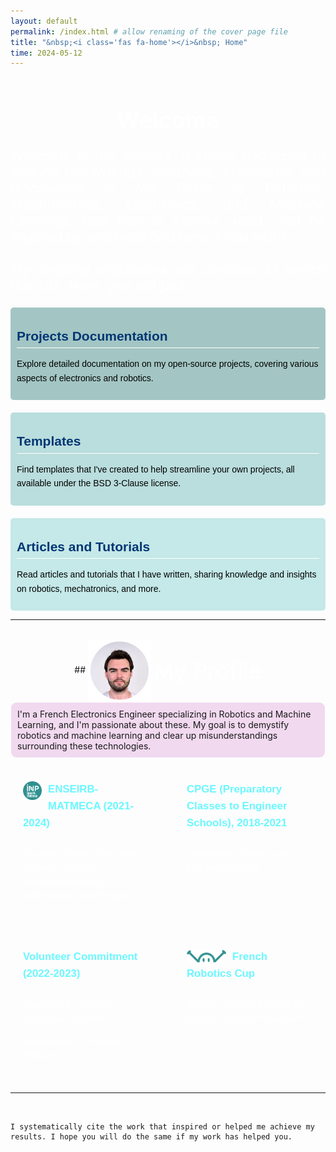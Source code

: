 ```yaml
---
layout: default
permalink: /index.html # allow renaming of the cover page file
title: "&nbsp;<i class='fas fa-home'></i>&nbsp; Home"
time: 2024-05-12
---
```


<br>

## <span style="font-size: 36px; font-weight: bold; color:#fff; border-bottom: none; display: block; text-align: center;">Welcome<span>

<p style="font-size: 22px; color:#fff; display: block; text-align: justify;">
  <em>
    Welcome to my website, a space dedicated to sharing my writings, creations, experience and discoveries in the fields of Robotics, Mechatronics, Electronics, and Machine Learning. Feel free to explore, read, and be inspired by what you find here if you wish!
    <br>
    <br>
    My ongoing endeavors will continue to enrich this site. Here, you will find:
  </em>
</p>

<div style="display: flex; flex-wrap: wrap; gap: 20px;">

  <div style="flex: 1; min-width: 300px; background-color: #A3C6C4; padding: 10px; border-radius: 5px; color: #333; font-family: Arial, sans-serif; line-height: 1.6;">
    <hr style="border: none; border-top: transparent; margin: 9px 0; background: transparent;">
    <span style="display: block; padding-bottom: .1em; border-bottom: 1px solid #fff; font-size: 1.5em; font-weight: bold; color: #003673;">
      Projects Documentation
    </span>
    <p style="color: #000;">
      Explore detailed documentation on my open-source projects, covering various aspects of electronics and robotics.
    </p>
  </div>

  <div style="flex: 1; min-width: 300px; background-color: #BADDDD; padding: 10px; border-radius: 5px; color: #333; font-family: Arial, sans-serif; line-height: 1.6;">
    <hr style="border: none; border-top: transparent; margin: 9px 0; background: transparent;">
    <span style="display: block; padding-bottom: .1em; border-bottom: 1px solid #fff; font-size: 1.5em; font-weight: bold; color: #003673;">
      Templates
    </span>
    <p style="color: #000;">
      Find templates that I've created to help streamline your own projects, all available under the BSD 3-Clause license.
    </p>
  </div>

  <div style="flex: 1; min-width: 300px; background-color: #C5E8E8; padding: 10px; border-radius: 5px; color: #333; font-family: Arial, sans-serif; line-height: 1.6;">
    <hr style="border: none; border-top: transparent; margin: 9px 0; background: transparent;">
    <span style="display: block; padding-bottom: .1em; border-bottom: 1px solid #fff; font-size: 1.5em; font-weight: bold; color: #003673;">
      Articles and Tutorials
    </span>
    <p style="color: #000;">
      Read articles and tutorials that I have written, sharing knowledge and insights on robotics, mechatronics, and more.
    </p>
  </div>

</div>


---

<br>

<div style="text-align:center;" markdown="1">
## <img src="/config/assets/images/photo_cv.png" style="height: 100px; background: transparent; vertical-align: middle;"> <span style="font-size: 36px; color:#fff; vertical-align: middle;">My Profile</span>
</div>


<div style="background-color: rgba(176, 19, 159, 0.15); padding: 10px; border: 1px solid #fff; border-radius: 10px;">
  I'm a French Electronics Engineer specializing in Robotics and Machine Learning, and I'm passionate about these. My goal is to demystify robotics and machine learning and clear up misunderstandings surrounding these technologies.
</div>
<br>


<div style="display: grid; grid-template-columns: repeat(2, 1fr); gap: 20px; background-color: transparent; padding: 0px; border-radius: 10px;">
  
  <div style="background-color: transparent; padding: 20px; border-radius: 10px; color: #333; font-family: Arial, sans-serif; line-height: 1.6;">
    <div style="overflow: hidden; margin-bottom: 10px;">
        <!-- <i class="fas fa-microchip" style="font-size: 30px; float: left; margin-right: 10px;"></i> -->
        <img src="/config/assets/images/Enseirb_dark.png" style="height: 30px; float: left; margin-right: 10px; background: transparent;">
        <h1 style="margin: 0; font-size: 1.2em; color: #6af8ff; padding-bottom: .6em;">
          <a href="https://enseirb-matmeca.bordeaux-inp.fr/fr" rel="noreferrer" target="_blank"
            style="color: #6af8ff; text-decoration: none;" 
            onmouseover="this.style.color='#3498DB'; this.style.textDecoration='underline';" 
            onmouseout="this.style.color='#6af8ff'; this.style.textDecoration='none';">
            ENSEIRB-MATMECA (2021-2024)
          </a>
        </h1>
    </div>
    <p style="color: #fff;">
      Graduate School in Electronics, Computer Sciences, Telecommunications, Mathematics and Mechanics
    </p>
  </div>

  <div style="background-color: transparent; padding: 20px; border-radius: 10px; color: #333; font-family: Arial, sans-serif; line-height: 1.6;">
    <div style="overflow: hidden; margin-bottom: 10px;">
      <i class="fas fa-book" style="font-size: 30px; float: left; margin-right: 10px; color: #309090"></i>
      <h1 style="margin: 0; font-size: 1.2em; color: #6af8ff; padding-bottom: .6em;">
        CPGE (Preparatory Classes to Engineer Schools), 2018-2021
      </h1>
    </div>
    <p style="color: #fff;">
      Mathematics, Physics and Engineer Sciences
    </p>
  </div>

  <div style="background-color: transparent; padding: 20px; border-radius: 10px; color: #333; font-family: Arial, sans-serif; line-height: 1.6;">
    <div style="overflow: hidden; margin-bottom: 10px;">
      <i class="fas fa-hand-holding" 
        style="font-size: 30px; float: left; margin-right: 10px; margin-top: -10px; color: #309090;">
      </i>
      <h1 style="margin: 0; font-size: 1.2em; color: #6af8ff; padding-bottom: .6em;">
        Volunteer Commitment (2022-2023)
      </h1>
    </div>
    <p style="color: #fff;">
      Treasurer of a Robotics Association:
      <a href="https://eirbot.github.io/" rel="noreferrer" target="_blank"
        style="color:#fff; text-decoration: none;" 
        onmouseover="this.style.color='#3498DB'; this.style.textDecoration='underline';" 
        onmouseout="this.style.color='#fff'; this.style.textDecoration='none';">
        EIRBOT
      </a>
    </p>
    <p style="color: #fff;">
      Fabmanager of a Fablab:
      <a href="https://www.eirlab.net/" rel="noreferrer" target="_blank"
        style="color:#fff; text-decoration: none;" 
        onmouseover="this.style.color='#3498DB'; this.style.textDecoration='underline';" 
        onmouseout="this.style.color='#fff'; this.style.textDecoration='none';">
        EIRLAB
      </a>
    </p>
  </div>

  <div style="background-color: transparent; padding: 20px; border-radius: 10px; color: #333; font-family: Arial, sans-serif; line-height: 1.6;">
    <div style="overflow: hidden; margin-bottom: 10px;">
      <!-- <i class="fas fa-robot" 
        style="font-size: 30px; float: left; margin-right: 10px;">
      </i> -->
      <img src="/config/assets/images/coupe_de_robotique_Dark.png" style="height: 20px; float: left; margin-right: 10px; background: transparent; margin-top: 2px;">
      <h1 style="margin: 0; font-size: 1.2em; color: #6af8ff; padding-bottom: .6em;">
        <a href="https://www.coupederobotique.fr/" rel="noreferrer" target="_blank"
          style="color: #6af8ff; text-decoration: none;" 
          onmouseover="this.style.color='#3498DB'; this.style.textDecoration='underline';" 
          onmouseout="this.style.color='#6af8ff'; this.style.textDecoration='none';">
          French Robotics Cup
        </a>
      </h1>
    </div>
    <p style="color: #fff;">
      <a href="https://robotcopper.github.io/HARP/" rel="noreferrer"
        style="color:#fff; text-decoration: none;" 
        onmouseover="this.style.color='#3498DB'; this.style.textDecoration='underline';" 
        onmouseout="this.style.color='#fff'; this.style.textDecoration='none';" markdown="1">
        *HARP*
      </a>
      project in the hope of winning access to
      <a href="https://www.eurobot.org/" rel="noreferrer" target="_blank"
        style="color:#fff; text-decoration: none;" 
        onmouseover="this.style.color='#3498DB'; this.style.textDecoration='underline';" 
        onmouseout="this.style.color='#fff'; this.style.textDecoration='none';" markdown="1">
        **Eurobot**
      </a>
    </p>
  </div>

</div>

---

<br>

```note
I systematically cite the work that inspired or helped me achieve my results. I hope you will do the same if my work has helped you.
```
<br>

<!-- **HARP**, standing for **Holonomic Autonomous Robotic Platform**, is my current main project:
the objective I aim is to demystify robotics by showing that everyone is able to reach state-of-the-art robots.

This project is designed to participate in **Eurobot** and blends **Mechatronics** (Electronics, Mechanics, IT, and Control Systems), **Programming**, and **Machine Learning**.

Take a look here to find out more about the **HARP project**. -->

